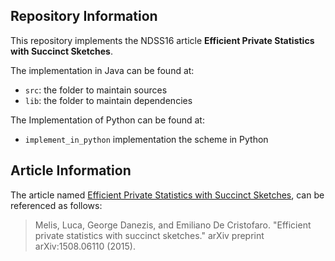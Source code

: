 ## Repository Information

This repository implements the NDSS16 article **Efficient Private Statistics with Succinct Sketches**.

The implementation in Java can be found at:
- `src`: the folder to maintain sources
- `lib`: the folder to maintain dependencies

The Implementation of Python can be found at:
- `implement_in_python` implementation the scheme in Python

## Article Information
The article named [Efficient Private Statistics with Succinct Sketches](https://arxiv.org/pdf/1508.06110), can be referenced as follows:
>Melis, Luca, George Danezis, and Emiliano De Cristofaro. "Efficient private statistics with succinct sketches." arXiv preprint arXiv:1508.06110 (2015).